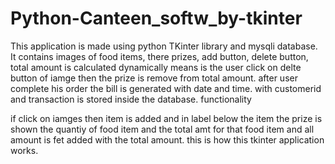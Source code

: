 # Python-Canteen_softw_by-tkinter

This application is made using python TKinter library and mysqli database.
It contains images of food items, there prizes, add button, delete button, total amount is calculated dynamically means is the user click on delte button of iamge then the prize is remove from total amount.
after user complete his order the bill is generated with date and time. with customerid and transaction is stored inside the database.
functionality

if click on iamges then item is added and in label below the item the prize is shown the quantiy of food item and the total amt for that food item and all amount is fet added with the total amount.
this is how this tkinter application works.
